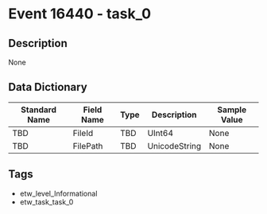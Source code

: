 # Event 16440 - task_0

## Description
None

## Data Dictionary
|Standard Name|Field Name|Type|Description|Sample Value|
|---|---|---|---|---|
|TBD|FileId|TBD|UInt64|None|None|
|TBD|FilePath|TBD|UnicodeString|None|None|

## Tags
* etw_level_Informational
* etw_task_task_0